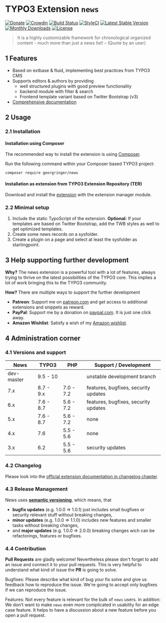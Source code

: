 # TYPO3 Extension `news`

[![Donate](https://img.shields.io/badge/Donate-PayPal-green.svg)](https://www.paypal.me/GeorgRinger/19.99)
[![Crowdin](https://badges.crowdin.net/typo3-extension-news/localized.svg)](https://crowdin.com/project/typo3-extension-news)
[![Build Status](https://travis-ci.org/georgringer/news.png)](https://travis-ci.org/georgringer/news)
[![StyleCI](https://styleci.io/repos/11733164/shield?branch=master)](https://styleci.io/repos/11733164/)
[![Latest Stable Version](https://poser.pugx.org/georgringer/news/v/stable)](https://packagist.org/packages/georgringer/news)
[![Monthly Downloads](https://poser.pugx.org/georgringer/news/d/monthly)](https://packagist.org/packages/georgringer/news)
[![License](https://poser.pugx.org/georgringer/news/license)](https://packagist.org/packages/georgringer/news)

> It is a highly customizable framework for chronological organized content - much more than just a news list!
> – (Quote by an user)

## 1 Features

* Based on extbase & fluid, implementing best practices from TYPO3 CMS
* Supports editors & authors by providing
    * well structured plugins with good preview functionality
    * backend module with filter & search
    * Frontend template variant based on Twitter Bootstrap (v3)
* [Comprehensive documentation][1]

## 2 Usage

### 2.1 Installation

#### Installation using Composer

The recommended way to install the extension is using [Composer][2].

Run the following command within your Composer based TYPO3 project:

```
composer require georgringer/news
```

#### Installation as extension from TYPO3 Extension Repository (TER)

Download and install the [extension][3] with the extension manager module.

### 2.2 Minimal setup

1) Include the static TypoScript of the extension. **Optional:** If your templates are based on Twitter Bootstrap, add the TWB styles as well to get optimized templates.
2) Create some news records on a sysfolder.
3) Create a plugin on a page and select at least the sysfolder as startingpoint.

## 3 Help supporting further development

**Why?** The news extension is a powerful tool with a lot of features, always trying to thrive on the latest possibilities of the TYPO3 core. This implies a lot of work bringing this to the TYPO3 community.

**How?** There are multiple ways to support the further development

- **Patreon**: Support me on [patreon.com](https://www.patreon.com/georgringer) and get access to additional extensions and snippets as reward.
- **PayPal**: Support me by a donation on [paypal.com](https://www.paypal.me/GeorgRinger/25). It is just one click away.
- **Amazon Wishlist**: Satisfy a wish of my [Amazon wishlist](https://www.amazon.de/hz/wishlist/ls/8F573K08TSDG).


## 4 Administration corner

### 4.1 Versions and support

| News        | TYPO3      | PHP       | Support / Development                   |
| ----------- | ---------- | ----------|---------------------------------------- |
| dev-master  | 9.5 - 10   |           | unstable development branch             |
| 7.x         | 8.7 - 9.x  | 7.0 - 7.2 | features, bugfixes, security updates    |
| 6.x         | 7.6 - 8.7  | 5.6 - 7.2 | features, bugfixes, security updates    |
| 5.x         | 7.6 - 8.7  | 5.6 - 7.2 | none                                    |
| 4.x         | 7.6        | 5.5 - 5.6 | none                                    |
| 3.x         | 6.2        | 5.5 - 5.6 | security updates                        |

### 4.2 Changelog

Please look into the [official extension documentation in changelog chapter][4].

### 4.3 Release Management

News uses [**semantic versioning**][5], which means, that
* **bugfix updates** (e.g. 1.0.0 => 1.0.1) just includes small bugfixes or security relevant stuff without breaking changes,
* **minor updates** (e.g. 1.0.0 => 1.1.0) includes new features and smaller tasks without breaking changes,
* and **major updates** (e.g. 1.0.0 => 2.0.0) breaking changes wich can be refactorings, features or bugfixes.

### 4.4 Contribution

**Pull Requests** are gladly welcome! Nevertheless please don't forget to add an issue and connect it to your pull requests. This
is very helpful to understand what kind of issue the **PR** is going to solve.

Bugfixes: Please describe what kind of bug your fix solve and give us feedback how to reproduce the issue. We're going
to accept only bugfixes if we can reproduce the issue.

Features: Not every feature is relevant for the bulk of `news` users. In addition: We don't want to make ``news``
even more complicated in usability for an edge case feature. It helps to have a discussion about a new feature before you open a pull request.


[1]: https://docs.typo3.org/typo3cms/extensions/news/
[2]: https://getcomposer.org/
[3]: https://extensions.typo3.org/extension/news
[4]: https://docs.typo3.org/p/georgringer/news/master/en-us/Misc/Changelog/Index.html
[5]: https://semver.org/
